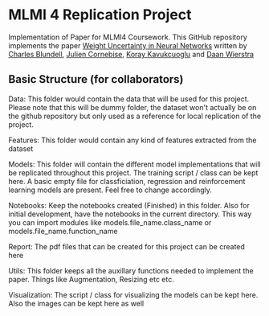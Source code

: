# MLMI 4 Replication Project
Implementation of Paper for MLMI4 Coursework. This GitHub repository implements the paper [Weight Uncertainty in Neural Networks](https://arxiv.org/pdf/1505.05424.pdf) written by [Charles Blundell](https://www.gatsby.ucl.ac.uk/~ucgtcbl/), [Julien Cornebise](https://cornebise.com/julien/), [Koray Kavukcuoglu](https://koray.kavukcuoglu.org/) and [Daan Wierstra](https://scholar.google.com/citations?user=aDbsf28AAAAJ&hl=en)


## Basic Structure (for collaborators)

Data: This folder would contain the data that will be used for this project. Please note that this will be dummy folder, the dataset won't actually be on the github repository but only used as a reference for local replication of the project.

Features: This folder would contain any kind of features extracted from the dataset

Models: This folder will contain the different model implementations that will be replicated throughout this project. The training script / class can be kept here. A basic empty file for classficiation, regression and reinforcement learning models are present. Feel free to change accordingly.

Notebooks: Keep the notebooks created (Finished) in this folder. Also for initial development, have the notebooks in the current directory. This way you can import modules like models.file_name.class_name or models.file_name.function_name

Report: The pdf files that can be created for this project can be created here

Utils: This folder keeps all the auxillary functions needed to implement the paper. Things like Augmentation, Resizing etc etc.

Visualization: The script / class for visualizing the models can be kept here. Also the images can be kept here as well 